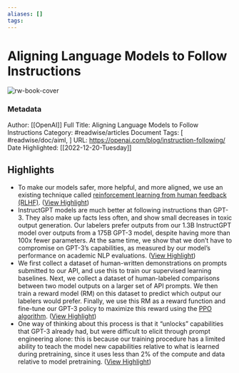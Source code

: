 ```yaml
---
aliases: []
tags:
---
```

# Aligning Language Models to Follow Instructions

![rw-book-cover](https://openai.com/content/images/2021/08/openai-cover.png)
### Metadata
Author: [[OpenAI]]
Full Title: Aligning Language Models to Follow Instructions
Category: #readwise/articles
Document Tags: [ #readwise/doc/aiml, ]
URL: https://openai.com/blog/instruction-following/
Date Highlighted: [[2022-12-20-Tuesday]]

## Highlights
- To make our models safer, more helpful, and more aligned, we use an existing technique called [reinforcement learning from human feedback (RLHF)](https://openai.com/blog/deep-reinforcement-learning-from-human-preferences/). ([View Highlight](https://read.readwise.io/read/01gmpjnxtjrf6er2s5qtcrgp3c))
- InstructGPT models are much better at following instructions than GPT-3. They also make up facts less often, and show small decreases in toxic output generation. Our labelers prefer outputs from our 1.3B InstructGPT model over outputs from a 175B GPT-3 model, despite having more than 100x fewer parameters. At the same time, we show that we don’t have to compromise on GPT-3’s capabilities, as measured by our model’s performance on academic NLP evaluations. ([View Highlight](https://read.readwise.io/read/01gmpjnpbh5z1xm06k40kzzt19))
- We first collect a dataset of human-written demonstrations on prompts submitted to our API, and use this to train our supervised learning baselines. Next, we collect a dataset of human-labeled comparisons between two model outputs on a larger set of API prompts. We then train a reward model (RM) on this dataset to predict which output our labelers would prefer. Finally, we use this RM as a reward function and fine-tune our GPT-3 policy to maximize this reward using the [PPO algorithm](https://openai.com/blog/openai-baselines-ppo/). ([View Highlight](https://read.readwise.io/read/01gmpk0vd5cnyvz1xja37qyzxh))
- One way of thinking about this process is that it “unlocks” capabilities that GPT-3 already had, but were difficult to elicit through prompt engineering alone: this is because our training procedure has a limited ability to teach the model new capabilities relative to what is learned during pretraining, since it uses less than 2% of the compute and data relative to model pretraining. ([View Highlight](https://read.readwise.io/read/01gmpk54nd6gt9b2ms0shbt710))
